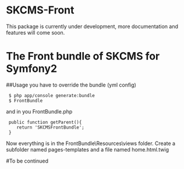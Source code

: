 # SKCMS-Front

This package is currently under development, more documentation and features will come soon.


# The Front bundle of SKCMS for Symfony2

##Usage
you have to override the bundle (yml config)
```
 $ php app/console generate:bundle
 $ FrontBundle

```
and in you FrontBundle.php
```
 public function getParent(){
    return 'SKCMSFrontBundle';
 }
```

Now everything is in the FrontBundle\Resources\views folder. Create a subfolder named pages-templates and a file named home.html.twig

#To be continued
